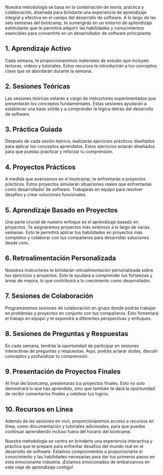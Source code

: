 Nuestra metodología se basa en la combinación de teoría, práctica y colaboración, diseñada para brindarte una experiencia de aprendizaje integral y efectiva en el campo del desarrollo de software. A lo largo de las seis semanas del bootcamp, te sumergirás en un entorno de aprendizaje estimulante que te permitirá adquirir las habilidades y conocimientos esenciales para convertirte en un desarrollador de software principiante.

## 1. Aprendizaje Activo

Cada semana, te proporcionaremos materiales de estudio que incluyen lecturas, videos y tutoriales. Estos recursos te introducirán a los conceptos clave que se abordarán durante la semana.

## 2. Sesiones Teóricas

Las sesiones teóricas estarán a cargo de instructores experimentados que presentarán los conceptos fundamentales. Estas sesiones ayudarán a establecer una base sólida y a comprender la lógica detrás del desarrollo de software.

## 3. Práctica Guiada

Después de cada sesión teórica, realizarás ejercicios prácticos diseñados para aplicar los conceptos aprendidos. Estos ejercicios estarán diseñados para que puedas practicar y reforzar tu comprensión.

## 4. Proyectos Prácticos

A medida que avanzamos en el bootcamp, te enfrentarás a proyectos prácticos. Estos proyectos simularán situaciones reales que enfrentarías como desarrollador de software. Trabajarás en equipo para resolver desafíos y crear soluciones funcionales.

## 5. Aprendizaje Basado en Proyectos

Una parte crucial de nuestro enfoque es el aprendizaje basado en proyectos. Te asignaremos proyectos más extensos a lo largo de varias semanas. Esto te permitirá aplicar tus habilidades en proyectos más completos y colaborar con tus compañeros para desarrollar soluciones desde cero.

## 6. Retroalimentación Personalizada

Nuestros instructores te brindarán retroalimentación personalizada sobre tus ejercicios y proyectos. Esto te ayudará a comprender tus fortalezas y áreas de mejora, lo que contribuirá a tu crecimiento como desarrollador.

## 7. Sesiones de Colaboración

Programaremos sesiones de colaboración en grupo donde podrás trabajar en problemas y proyectos en conjunto con tus compañeros. Esto fomentará el trabajo en equipo y te expondrá a diferentes perspectivas y enfoques.

## 8. Sesiones de Preguntas y Respuestas

En cada semana, tendrás la oportunidad de participar en sesiones interactivas de preguntas y respuestas. Aquí, podrás aclarar dudas, discutir conceptos y profundizar tu comprensión.

## 9. Presentación de Proyectos Finales

Al final del bootcamp, presentarás tus proyectos finales. Esto no solo demostrará lo que has aprendido, sino que también te dará la oportunidad de recibir comentarios finales y celebrar tus logros.

## 10. Recursos en Línea

Además de las sesiones en vivo, proporcionaremos acceso a recursos en línea, como documentación y tutoriales adicionales, para que puedas continuar aprendiendo incluso fuera del horario del bootcamp.

Nuestra metodología se centra en brindarte una experiencia interactiva y práctica que te prepare para enfrentar desafíos del mundo real en el desarrollo de software. Estamos comprometidos a proporcionarte el conocimiento y las habilidades necesarias para dar tus primeros pasos en esta emocionante industria. ¡Estamos emocionados de embarcarnos en este viaje de aprendizaje contigo!